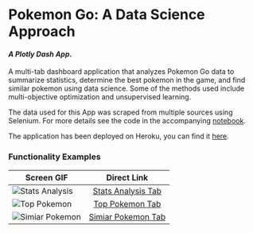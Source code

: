 # Pokemon Go: A Data Science Approach


#### *A Plotly Dash App*.

A multi-tab dashboard application that analyzes Pokemon Go data to summarize statistics, determine the best pokemon in the game, and find similar pokemon using data science. Some of the methods used include multi-objective optimization and unsupervised learning.

The data used for this App was scraped from multiple sources using Selenium. For more details see the code in the accompanying [notebook](https://github.com/kristokrugger/Pokemon-Go-App/blob/master/scrape_data/scrape_data.ipynb).

The application has been deployed on Heroku, you can find it [here](http://pokemon-go-datascience-app.herokuapp.com/pokemon-go-app/).



### Functionality Examples

| Screen GIF | Direct Link |
|--- | :---: |
| ![Stats Analysis](https://github.com/kristokrugger/Pokemon-Go-App/tree/master/screenGIFs/stat-analysis.gif) | [Stats Analysis Tab](http://pokemon-go-datascience-app.herokuapp.com/pokemon-go-app/stats-analysis/)|
|![Top Pokemon](https://github.com/kristokrugger/Pokemon-Go-App/tree/master/screenGIFs/top-pokemon.gif)|[Top Pokemon Tab](http://pokemon-go-datascience-app.herokuapp.com/pokemon-go-app/top-pokemon/)|
|  ![Simiar Pokemon](https://github.com/kristokrugger/Pokemon-Go-App/tree/master/screenGIFs/similar-pokemon.gif)| [Simiar Pokemon Tab](http://pokemon-go-datascience-app.herokuapp.com/pokemon-go-app/similar-pokemon/) |
